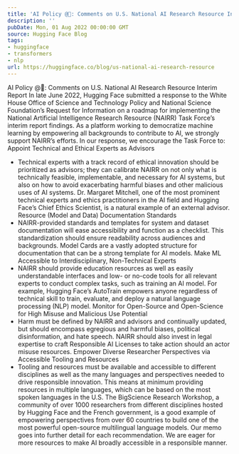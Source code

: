 ```yaml
---
title: 'AI Policy @🤗: Comments on U.S. National AI Research Resource Interim Report'
description: ''
pubDate: Mon, 01 Aug 2022 00:00:00 GMT
source: Hugging Face Blog
tags:
- huggingface
- transformers
- nlp
url: https://huggingface.co/blog/us-national-ai-research-resource
---
```


AI Policy @🤗: Comments on U.S. National AI Research Resource Interim Report
In late June 2022, Hugging Face submitted a response to the White House Office of Science and Technology Policy and National Science Foundation’s Request for Information on a roadmap for implementing the National Artificial Intelligence Research Resource (NAIRR) Task Force’s interim report findings. As a platform working to democratize machine learning by empowering all backgrounds to contribute to AI, we strongly support NAIRR’s efforts.
In our response, we encourage the Task Force to:
Appoint Technical and Ethical Experts as Advisors
- Technical experts with a track record of ethical innovation should be prioritized as advisors; they can calibrate NAIRR on not only what is technically feasible, implementable, and necessary for AI systems, but also on how to avoid exacerbating harmful biases and other malicious uses of AI systems. Dr. Margaret Mitchell, one of the most prominent technical experts and ethics practitioners in the AI field and Hugging Face’s Chief Ethics Scientist, is a natural example of an external advisor.
Resource (Model and Data) Documentation Standards
- NAIRR-provided standards and templates for system and dataset documentation will ease accessibility and function as a checklist. This standardization should ensure readability across audiences and backgrounds. Model Cards are a vastly adopted structure for documentation that can be a strong template for AI models.
Make ML Accessible to Interdisciplinary, Non-Technical Experts
- NAIRR should provide education resources as well as easily understandable interfaces and low- or no-code tools for all relevant experts to conduct complex tasks, such as training an AI model. For example, Hugging Face’s AutoTrain empowers anyone regardless of technical skill to train, evaluate, and deploy a natural language processing (NLP) model.
Monitor for Open-Source and Open-Science for High Misuse and Malicious Use Potential
- Harm must be defined by NAIRR and advisors and continually updated, but should encompass egregious and harmful biases, political disinformation, and hate speech. NAIRR should also invest in legal expertise to craft Responsible AI Licenses to take action should an actor misuse resources.
Empower Diverse Researcher Perspectives via Accessible Tooling and Resources
- Tooling and resources must be available and accessible to different disciplines as well as the many languages and perspectives needed to drive responsible innovation. This means at minimum providing resources in multiple languages, which can be based on the most spoken languages in the U.S. The BigScience Research Workshop, a community of over 1000 researchers from different disciplines hosted by Hugging Face and the French government, is a good example of empowering perspectives from over 60 countries to build one of the most powerful open-source multilingual language models.
Our memo goes into further detail for each recommendation. We are eager for more resources to make AI broadly accessible in a responsible manner.